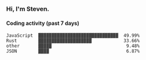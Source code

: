 ### Hi, I'm Steven.

#### Coding activity (past 7 days)
```
JavaScript  ▓▓▓▓▓▓▓▓▓▓▓▓▓▓▓▓▓▓▓▓▓▓▓▓▓▓▓▓▓▓  49.99%
Rust        ▓▓▓▓▓▓▓▓▓▓▓▓▓▓▓▓▓▓▓▓            33.66%
other       ▓▓▓▓▓                            9.48%
JSON        ▓▓▓▓                             6.87%
```
